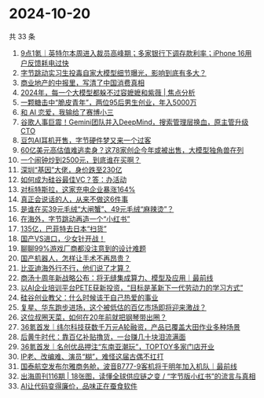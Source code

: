 # 2024-10-20

共 33 条

<!-- BEGIN 36KR -->
<!-- 最后更新时间 2024-10-20 04:01:19 +0800 -->
1. [9点1氪｜英特尔本周进入裁员高峰期；多家银行下调存款利率；iPhone 16用户反馈耗电过快](https://36kr.com/p/2998154264574337)
1. [字节跳动实习生投毒自家大模型细节曝光，影响到底有多大？](https://36kr.com/p/2998717634655363)
1. [商业地产的中报里，写清了中国消费真相](https://36kr.com/p/2998179962173827)
1. [2024年，每一个大模型都躲不过容嬷嬷和紫薇  | 焦点分析](https://36kr.com/p/2998747786115458)
1. [一颗糖击中“脆皮青年”，两位95后男生创业，年入5000万](https://36kr.com/p/2998107617786243)
1. [和 AI 恋爱，我输给了赛博小三](https://36kr.com/p/2998853715474825)
1. [谷歌人事巨震！Gemini团队并入DeepMind，搜索管理层换血，原主管升级CTO](https://36kr.com/p/2998051674503552)
1. [豆包AI耳机开售，字节硬件梦又来一个过客](https://36kr.com/p/2997971658831488)
1. [60亿美元高估值难逃卖身？这78家创企今年或被出售，大模型独角兽在列](https://36kr.com/p/2998105753613449)
1. [一个闹钟炒到2500元，到底谁在买啊？](https://36kr.com/p/2998007608751233)
1. [深圳“基因”大佬，身价跌至230亿](https://36kr.com/p/2998734060991620)
1. [如何成为硅谷最佳VC？答：办活动](https://36kr.com/p/2998831179135112)
1. [对标特斯拉，这家充电企业暴涨164%](https://36kr.com/p/2997990287505282)
1. [真正会说话的人，从来不做这6件事](https://36kr.com/p/2998688510900613)
1. [是谁在买39元毛绒“大闸蟹”、49元毛绒“麻辣烫”？](https://36kr.com/p/2998819360159879)
1. [在海外，字节跳动再造一个“小红书”](https://36kr.com/p/2997661048630920)
1. [135亿，巴菲特去日本“扫货”](https://36kr.com/p/2998814027806856)
1. [国产VS进口，少女针开战！](https://36kr.com/p/2998072063735938)
1. [聊聊99%游戏厂商都没注意到的设计难题](https://36kr.com/p/2998061401340297)
1. [国产机器人，怎样让手术不再昂贵？](https://36kr.com/p/2997968228447880)
1. [比亚迪海外行不行，他们说了才算？](https://36kr.com/p/2996293885484680)
1. [商汤十周年新战略公布：将无缝集成算力、模型及应用｜最前线](https://36kr.com/p/2998885918636416)
1. [以AI企业培训平台PETE获新投资，“目标是革新下一代劳动力的学习方式”](https://36kr.com/p/2998032786225033)
1. [硅谷创业教父：什么时候该干自己热爱的事业](https://36kr.com/p/2986128176766723)
1. [复星、华东跑步进场，这个被低估的百亿市场即将迎来激战？](https://36kr.com/p/2998675098401155)
1. [这位叔圈天菜，如何在20年前就把钢琴带出圈？](https://36kr.com/p/2996443776757381)
1. [36氪首发｜纬尔科技获数千万元A轮融资，产品已覆盖大田作业多种场景](https://36kr.com/p/2997720301072003)
1. [后黄牛时代：靠百亿补贴撸货，一台赚几十块泪流满面](https://36kr.com/p/2997916494771840)
1. [36氪首发｜名创优品押注“东南亚潮玩”，TOPTOY多家门店开业](https://36kr.com/p/2999153941936259)
1. [IP老、改编难、演员“糊”，难怪这届古偶不扛打](https://36kr.com/p/2998130980682116)
1. [国泰航空发布尔雅商务舱，波音B777-9客机将于明年加入机队｜最前线](https://36kr.com/p/2998940674144643)
1. [出海周刊116期 | 18张图，读懂全球供应链之变 / “字节版小红书”的流言与真相](https://36kr.com/p/2998825496279431)
1. [AI让代码变得廉价，品味正在蚕食软件](https://36kr.com/p/2987417881092355)
<!-- END 36KR -->